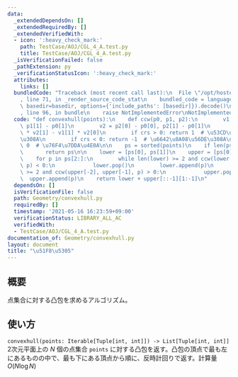 ```yaml
---
data:
  _extendedDependsOn: []
  _extendedRequiredBy: []
  _extendedVerifiedWith:
  - icon: ':heavy_check_mark:'
    path: TestCase/AOJ/CGL_4_A.test.py
    title: TestCase/AOJ/CGL_4_A.test.py
  _isVerificationFailed: false
  _pathExtension: py
  _verificationStatusIcon: ':heavy_check_mark:'
  attributes:
    links: []
  bundledCode: "Traceback (most recent call last):\n  File \"/opt/hostedtoolcache/Python/3.9.6/x64/lib/python3.9/site-packages/onlinejudge_verify/documentation/build.py\"\
    , line 71, in _render_source_code_stat\n    bundled_code = language.bundle(stat.path,\
    \ basedir=basedir, options={'include_paths': [basedir]}).decode()\n  File \"/opt/hostedtoolcache/Python/3.9.6/x64/lib/python3.9/site-packages/onlinejudge_verify/languages/python.py\"\
    , line 96, in bundle\n    raise NotImplementedError\nNotImplementedError\n"
  code: "def convexhull(points):\n    def ccw(p0, p1, p2):\n        v1 = p1[0] - p0[0],\
    \ p1[1] - p0[1]\n        v2 = p2[0] - p0[0], p2[1] - p0[1]\n        crs = v1[0]\
    \ * v2[1] - v1[1] * v2[0]\n        if crs > 0: return 1  # \u53CD\u6642\u8A08\u56DE\
    \u308A\n        if crs < 0: return -1  # \u6642\u8A08\u56DE\u308A\n        return\
    \ 0  # \u76F4\u7DDA\u4E0A\n\n    ps = sorted(points)\n    if len(ps) <= 2:\n \
    \       return ps\n\n    lower = [ps[0], ps[1]]\n    upper = [ps[0], ps[1]]\n\
    \    for p in ps[2:]:\n        while len(lower) >= 2 and ccw(lower[-2], lower[-1],\
    \ p) < 0:\n            lower.pop()\n        lower.append(p)\n        while len(upper)\
    \ >= 2 and ccw(upper[-2], upper[-1], p) > 0:\n            upper.pop()\n      \
    \  upper.append(p)\n    return lower + upper[::-1][1:-1]\n"
  dependsOn: []
  isVerificationFile: false
  path: Geometry/convexhull.py
  requiredBy: []
  timestamp: '2021-05-16 16:23:59+09:00'
  verificationStatus: LIBRARY_ALL_AC
  verifiedWith:
  - TestCase/AOJ/CGL_4_A.test.py
documentation_of: Geometry/convexhull.py
layout: document
title: "\u51F8\u5305"
---
```


## 概要
点集合に対する凸包を求めるアルゴリズム。

## 使い方
`convexhull(points: Iterable[Tuple[int, int]]) -> List[Tuple[int, int]]`  
2次元平面上の $N$ 個の点集合 `points` に対する凸包を返す。凸包の頂点で最も左にあるものの中で、最も下にある頂点から順に、反時計回りで返す。計算量 $O(N\log N)$
